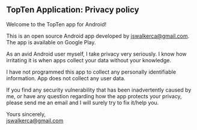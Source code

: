 ## TopTen Application: Privacy policy

Welcome to the TopTen app for Android!

This is an open source Android app developed by jswalkerca@gmail.com. The app is available on Google Play.

As an avid Android user myself, I take privacy very seriously.
I know how irritating it is when apps collect your data without your knowledge.

I have not programmed this app to collect any personally identifiable information. App does not collect any user data.

If you find any security vulnerability that has been inadvertently caused by me, or have any question regarding how the app protects your privacy, please send me an email and I will surely try to fix it/help you.

Yours sincerely,   
jswalkerca@gmail.com
